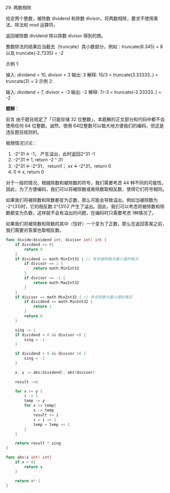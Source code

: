 29. 两数相除

给定两个整数，被除数 dividend 和除数 divisor。将两数相除，要求不使用乘法、除法和 mod 运算符。

返回被除数 dividend 除以除数 divisor 得到的商。

整数除法的结果应当截去（truncate）其小数部分，例如：truncate(8.345) = 8 以及 truncate(-2.7335) = -2

示例 1:

输入: dividend = 10, divisor = 3
输出: 3
解释: 10/3 = truncate(3.33333..) = truncate(3) = 3
示例 2:

输入: dividend = 7, divisor = -3
输出: -2
解释: 7/-3 = truncate(-2.33333..) = -2



**题解**：

前言
由于题目规定了「只能存储 32 位整数」，本题解的正文部分和代码中都不会使用任何 64 位整数。诚然，使用 64位整数可以极大地方便我们的编码，但这是违反题目规则的。

极限情况讨论：

1. -2^31 ➗ -1， 产生溢出，此时返回2^31 -1
2. -2^31 ➗ 1,  return -2 ^ 31
3. -2^31 ➗ -2^31， return1； xx  ➗ -2^31，return 0
4. 0 ➗ x, return 0

对于一般的情况，根据除数和被除数的符号，我们需要考虑 44 种不同的可能性。因此，为了方便编码，我们可以将被除数或者除数取相反数，使得它们符号相同。

如果我们将被除数和除数都变为正数，那么可能会导致溢出。例如当被除数为 -2^{31}时，它的相反数 2^{31}2
  产生了溢出。因此，我们可以考虑将被除数和除数都变为负数，这样就不会有溢出的问题，在编码时只需要考虑 1种情况了。

如果我们将被除数和除数的其中（恰好）一个变为了正数，那么在返回答案之前，我们需要对答案也取相反数。



```go
func divide(dividend int, divisor int) int {
    if dividend == 0{
        return 0
    }
    if dividend == math.MinInt32 { // 考虑被除数为最小值的情况
        if divisor == 1 {
            return math.MinInt32
        }
        if divisor == -1 {
            return math.MaxInt32
        }
    }
    if divisor == math.MinInt32 { // 考虑除数为最小值的情况
        if dividend == math.MinInt32 {
            return 1
        }
        return 0
    }

    sing := 1
    if dividend > 0 && divisor <0 {
        sing = -1
    }

    if dividend < 0 && divisor >0 {
        sing = -1
    }

    x, y := abs(dividend), abs(divisor)
    
    result :=0

    for x >= y {
        i := 1
        temp := y
        for x >= temp{
            x -= temp
            result += i
            i = i << 1
            temp = temp << 1
        }
    }

    return result * sing
}

func abs(x int) int{
    if x > 0{
        return x
    }

    return x*-1
}
```

